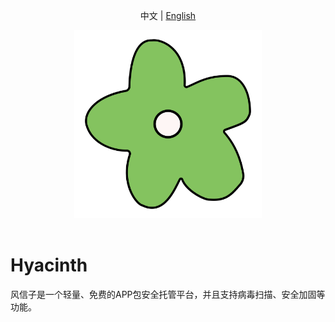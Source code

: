 <p align="center">
  <a>中文</a> | <a href="./README.zh.md">English</a>
</p>

<p align="center">
<a><img src="./static/image/readme/logo.png" alt="Hyacinth" width="300"></a>
<br>
<br>

# Hyacinth
风信子是一个轻量、免费的APP包安全托管平台，并且支持病毒扫描、安全加固等功能。
